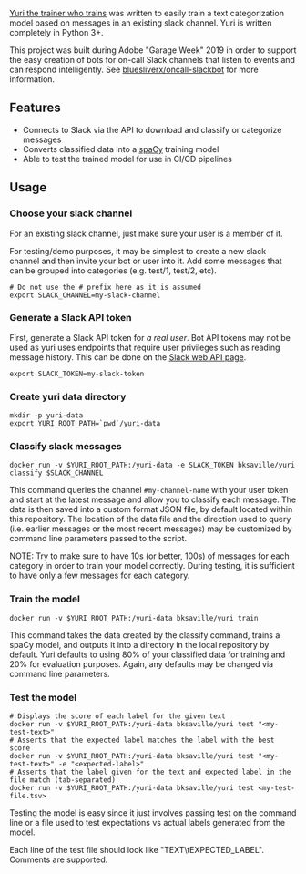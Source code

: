 [Yuri the trainer who trains](https://youtu.be/1daKtciMLiE?t=38) was written
to easily train a text categorization model based on messages in an existing
slack channel. Yuri is written completely in Python 3+.

This project was built during Adobe "Garage Week" 2019 in order to support the easy creation of
bots for on-call Slack channels that listen to events and can respond intelligently. See
[bluesliverx/oncall-slackbot](https://github.com/bluesliverx/oncall-slackbot) for more
information.

## Features

* Connects to Slack via the API to download and classify or categorize messages
* Converts classified data into a [spaCy](https://spacy.io) training model
* Able to test the trained model for use in CI/CD pipelines

## Usage

### Choose your slack channel

For an existing slack channel, just make sure your user is a member of it.

For testing/demo purposes, it may be simplest to create a new slack channel and
then invite your bot or user into it. Add some messages that can be grouped
into categories (e.g. test/1, test/2, etc).

```
# Do not use the # prefix here as it is assumed
export SLACK_CHANNEL=my-slack-channel
```

### Generate a Slack API token

First, generate a Slack API token for *a real user*. Bot API tokens may not
be used as yuri uses endpoints that require user privileges such as
reading message history. This can be done on the
[Slack web API page](https://api.slack.com/web).

```
export SLACK_TOKEN=my-slack-token
```

### Create yuri data directory

```
mkdir -p yuri-data
export YURI_ROOT_PATH=`pwd`/yuri-data
```

### Classify slack messages

```
docker run -v $YURI_ROOT_PATH:/yuri-data -e SLACK_TOKEN bksaville/yuri classify $SLACK_CHANNEL
```

This command queries the channel `#my-channel-name` with your user token and
start at the latest message and allow you to classify each message. The data is
then saved into a custom format JSON file, by default located within this
repository. The location of the data file and the direction used to query (i.e.
earlier messages or the most recent messages) may be customized by command line
parameters passed to the script.

NOTE: Try to make sure to have 10s (or better, 100s) of messages for each
category in order to train your model correctly. During testing, it is
sufficient to have only a few messages for each category.

### Train the model

```
docker run -v $YURI_ROOT_PATH:/yuri-data bksaville/yuri train
```

This command takes the data created by the classify command, trains a spaCy
model, and outputs it into a directory in the local repository by default. Yuri
defaults to using 80% of your classified data for training and 20% for
evaluation purposes. Again, any defaults may be changed via command line
parameters.

### Test the model

```
# Displays the score of each label for the given text
docker run -v $YURI_ROOT_PATH:/yuri-data bksaville/yuri test "<my-test-text>"
# Asserts that the expected label matches the label with the best score
docker run -v $YURI_ROOT_PATH:/yuri-data bksaville/yuri test "<my-test-text>" -e "<expected-label>"
# Asserts that the label given for the text and expected label in the file match (tab-separated)
docker run -v $YURI_ROOT_PATH:/yuri-data bksaville/yuri test <my-test-file.tsv>
```

Testing the model is easy since it just involves passing test on the command line or a file
used to test expectations vs actual labels generated from the model.

Each line of the test file should look like "TEXT\tEXPECTED_LABEL". Comments are supported.

